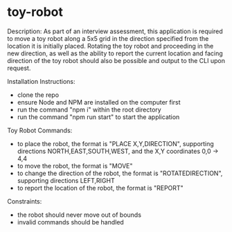 # toy-robot

Description:
As part of an interview assessment, this application is required to move a toy robot along a 5x5 grid in the direction specified from the location it is initially placed. Rotating the toy robot and proceeding in the new direction, as well as the ability to report the current location and facing direction of the toy robot should also be possible and output to the CLI upon request.

Installation Instructions:

- clone the repo
- ensure Node and NPM are installed on the computer first
- run the command "npm i" within the root directory
- run the command "npm run start" to start the application

Toy Robot Commands:

- to place the robot, the format is "PLACE X,Y,DIRECTION", supporting directions NORTH,EAST,SOUTH,WEST, and the X,Y coordinates 0,0 -> 4,4
- to move the robot, the format is "MOVE"
- to change the direction of the robot, the format is "ROTATEDIRECTION", supporting directions LEFT,RIGHT
- to report the location of the robot, the format is "REPORT"

Constraints:

- the robot should never move out of bounds
- invalid commands should be handled

